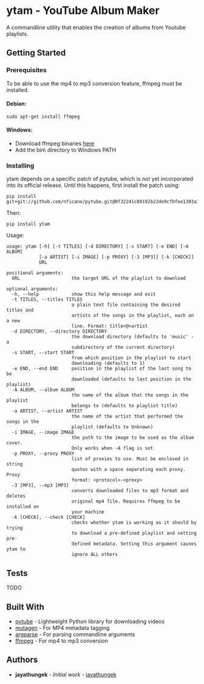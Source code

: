 # ytam - YouTube Album Maker

A commandline utility that enables the creation of albums from Youtube playlists.

## Getting Started

<!--These instructions will get you a copy of the project up and running on your local machine for development and testing purposes. See deployment for notes on how to deploy the project on a live system. -->

### Prerequisites

To be able to use the mp4 to mp3 conversion feature, ffmpeg must be installed.

#### Debian:

```
sudo apt-get install ffmpeg
```

#### Windows:

- Download ffmpeg binaries [here](https://www.gyan.dev/ffmpeg/builds/ffmpeg-git-full.zip)
- Add the bin\\ directory to Windows PATH
 
### Installing
ytam depends on a specific patch of pytube, which is not yet incorporated into its official release. Until this happens, first install the patch using:

```
pip install git+git://github.com/nficano/pytube.git@0f32241c89192b22de9cfbfee1303a1bcee18bd3
```

Then:

```
pip install ytam
```

Usage:

```
usage: ytam [-h] [-t TITLES] [-d DIRECTORY] [-s START] [-e END] [-A ALBUM]
            [-a ARTIST] [-i IMAGE] [-p PROXY] [-3 [MP3]] [-k [CHECK]]
            URL

positional arguments:
  URL                   the target URL of the playlist to download

optional arguments:
  -h, --help            show this help message and exit
  -t TITLES, --titles TITLES
                        a plain text file containing the desired titles and
                        artists of the songs in the playlist, each on a new
                        line. Format: title<@>artist
  -d DIRECTORY, --directory DIRECTORY
                        the download directory (defaults to 'music' - a
                        subdirectory of the current directory)
  -s START, --start START
                        from which position in the playlist to start
                        downloading (defaults to 1)
  -e END, --end END     position in the playlist of the last song to be
                        downloaded (defaults to last position in the playlist)
  -A ALBUM, --album ALBUM
                        the name of the album that the songs in the playlist
                        belongs to (defaults to playlist title)
  -a ARTIST, --artist ARTIST
                        the name of the artist that performed the songs in the
                        playlist (defaults to Unknown)
  -i IMAGE, --image IMAGE
                        the path to the image to be used as the album cover.
                        Only works when -A flag is set
  -p PROXY, --proxy PROXY
                        list of proxies to use. Must be enclosed in string
                        quotes with a space separating each proxy. Proxy
                        format: <protocol>-<proxy>
  -3 [MP3], --mp3 [MP3]
                        converts downloaded files to mp3 format and deletes
                        original mp4 file. Requires ffmpeg to be installed on
                        your machine
  -k [CHECK], --check [CHECK]
                        checks whether ytam is working as it should by trying
                        to download a pre-defined playlist and setting pre-
                        defined metadata. Setting this argument causes ytam to
                        ignore ALL others
```

## Tests
TODO
<!-- ## Running the tests

Explain how to run the automated tests for this system

### Break down into end to end tests

Explain what these tests test and why

```
Give an example
```

### And coding style tests

Explain what these tests test and why

```
Give an example
```

## Deployment

Add additional notes about how to deploy this on a live system -->

## Built With

* [pytube](http://github.com/nficano/pytube.git) - Lightweight Python library for downloading videos
* [mutagen](https://mutagen.readthedocs.io/en/latest/api/mp4.html) - For MP4 metadata tagging
* [argparse](https://docs.python.org/3/library/argparse.html) - For parsing commandline arguments
* [ffmpeg](https://ffmpeg.org/) - For mp4 to mp3 conversion

<!-- ## Contributing

Please read [CONTRIBUTING.md](https://gist.github.com/PurpleBooth/b24679402957c63ec426) for details on our code of conduct, and the process for submitting pull requests to us.

## Versioning

We use [SemVer](http://semver.org/) for versioning. For the versions available, see the [tags on this repository](https://github.com/your/project/tags). 
 -->
## Authors

* **jayathungek** - *Initial work* - [jayathungek](https://github.com/jayathungek)

<!-- See also the list of [contributors](https://github.com/your/project/contributors) who participated in this project. -->

<!-- ## License

This project is licensed under the MIT License - see the [LICENSE.md](LICENSE.md) file for details -->

<!-- ## Acknowledgments

* Hat tip to anyone whose code was used
* Inspiration
* etc
 -->